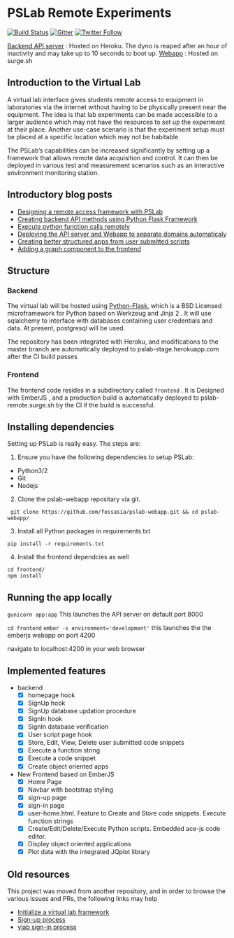 # PSLab Remote Experiments

[![Build Status](https://travis-ci.org/fossasia/pslab-webapp.svg?branch=master)](https://travis-ci.org/fossasia/pslab-webapp)
[![Gitter](https://badges.gitter.im/fossasia/pslab.svg)](https://gitter.im/fossasia/pslab?utm_source=badge&utm_medium=badge&utm_campaign=pr-badge)
[![Twitter Follow](https://img.shields.io/twitter/follow/pslabio.svg?style=social&label=Follow&maxAge=2592000?style=flat-square)](https://twitter.com/pslabio)

[Backend API server](https://pslab-stage.herokuapp.com/) : Hosted on Heroku. The dyno is reaped after an hour of inactivity and may take up to 10 seconds to boot up.
[Webapp](https://pslab-remote.surge.sh) : Hosted on surge.sh

## Introduction to the Virtual Lab

A virtual lab interface gives students remote access to equipment in laboratories via the internet without having to be physically present near the equipment.
The idea is that lab experiments can be made accessible to a larger audience which may not have the resources to set up the experiment at their place.
Another use-case scenario is that the experiment setup must be placed at a specific location which may not be habitable.

The PSLab’s capabilities can be increased significantly by setting up a framework that allows remote data acquisition and control.
It can then be deployed in various test and measurement scenarios such as an interactive environment monitoring station.

## Introductory blog posts

+ [Designing a remote access framework with PSLab](http://blog.fossasia.org/designing-a-virtual-laboratory-with-pslab/)
+ [Creating backend API methods using Python Flask Framework](http://blog.fossasia.org/designing-a-remote-laboratory-with-pslab-using-python-flask-framework/)
+ [Execute python function calls remotely](http://blog.fossasia.org/designing-a-remote-laboratory-with-pslab-execution-of-function-strings/)
+ [Deploying the API server and Webapp to separate domains automaticaly ](http://blog.fossasia.org/pslab-remote-lab-automatically-deploying-the-emberjs-webapp-and-flask-api-server-to-different-domains/)
+ [Creating better structured apps from user submitted scripts](http://blog.fossasia.org/enhancing-the-functionality-of-user-submitted-scripts-in-the-pslab-remote-framework/)
+ [Adding a graph component to the frontend](http://blog.fossasia.org/including-a-graph-component-in-the-remote-access-framework-for-pslab/)

## Structure

### Backend

The virtual lab will be hosted using [Python-Flask](http://flask.pocoo.org/), which is a BSD Licensed microframework for Python based on Werkzeug and Jinja 2  .
It will use sqlalchemy to interface with databases containing user credentials and data. At present, postgresql will be used.

The repository has been integrated with Heroku, and modifications to the master branch are automatically deployed to pslab-stage.herokuapp.com after the CI build passes

### Frontend

The frontend code resides in a subdirectory called `frontend` . It is Designed with EmberJS , and a production build is automatically deployed to pslab-remote.surge.sh by the CI if the build is successful.

## Installing dependencies

Setting up PSLab is really easy. The steps are:
1. Ensure you have the following dependencies to setup PSLab:
- Python3/2
- Git
- Nodejs
2. Clone the pslab-webapp repositary via git.
```shell
 git clone https://github.com/fossasia/pslab-webapp.git && cd pslab-webapp/
```
3. Install all Python packages in requirements.txt
```
pip install -r requirements.txt
```
4. Install the frontend dependcies as well
```
cd frontend/
npm install
```

## Running the app locally

`gunicorn app:app`
This launches the API server on default port 8000

`cd frontend`
`ember -s environment='development'`
this launches the the emberjs webapp on port 4200

navigate to localhost:4200 in your web browser


## Implemented features
- backend
  - [x] homepage hook
  - [x] SignUp hook
  - [x] SignUp database updation procedure
  - [x] SignIn hook
  - [x] SignIn database verification
  - [x] User script page hook
  - [x] Store, Edit, View, Delete user submitted code snippets
  - [x] Execute a function string
  - [x] Execute a code snippet
  - [x] Create object oriented apps

- New Frontend based on EmberJS
  - [x] Home Page
  - [x] Navbar with bootstrap styling
  - [x] sign-up page
  - [x] sign-in page
  - [x] user-home.html. Feature to Create and Store code snippets. Execute function strings
  - [x] Create/Edit/Delete/Execute Python scripts. Embedded ace-js code editor.
  - [x] Display object oriented applications
  - [x] Plot data with the integrated JQplot library

## Old resources
This project was moved from another repository, and in order to browse the various issues and PRs, the following links may help
+ [Initialize a virtual lab framework](https://github.com/fossasia/pslab-desktop-apps/pull/165)
+ [Sign-up process](https://github.com/fossasia/pslab-desktop-apps/pull/169)
+ [vlab sign-in process](https://github.com/fossasia/pslab-desktop-apps/pull/173)

